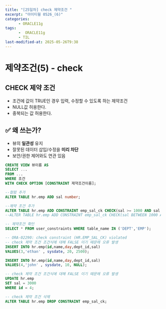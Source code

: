 ```yaml
---
title: "[25일차] check 제약조건 "
excerpt: "아이티윌 0526_(6)"
categories:
      - ORACLE11g
tags:
      -  ORACLE11g
      - TIL
last-modified-at: 2025-05-26T9:38
---
```


# 제약조건(5) - check

## CHECK 제약 조건

- 조건에 값이 TRUE인 경우 입력, 수정할 수 있도록 하는 제약조건
- NULL값 허용한다.
- 중복되는 값 허용한다.

## ✅ 왜 쓰는가?

- 뷰의 **일관성** 유지
- 잘못된 데이터 삽입/수정을 **미리 차단**
- 보안/권한 제어와도 연관 있음

```sql
CREATE VIEW 뷰이름 AS
SELECT ...
FROM ...
WHERE 조건
WITH CHECK OPTION [CONSTRAINT 제약조건이름];
```

```sql
--컬럼 추가
ALTER TABLE hr.emp ADD sal number;

--제약 조건 추가
ALTER TABLE hr.emp ADD CONSTRAINT emp_sal_ck CHECK(sal >= 1000 AND sal <= 2000);    
--ALTER TABLE hr.emp ADD CONSTRAINT emp_sal_ck CHECK(sal BETWEEN 1000 AND 2000);
```

```sql
-- 제약조건 확인
SELECT * FROM user_constraints WHERE table_name IN ('DEPT','EMP');
```

```sql
-- ORA-02290: check constraint (HR.EMP_SAL_CK) violated
-- check 제약 조건 조건식에 대해 FALSE 이기 때문에 오류 발생
INSERT INTO hr.emp(id,name,day,dept_id,sal)
VALUES(3,'ethan' , sysdate, 20, 2500);

INSERT INTO hr.emp(id,name,day,dept_id,sal)
VALUES(4,'john' , sysdate, 10, NULL);

-- check 제약 조건 조건식에 대해 FALSE 이기 때문에 오류 발생    
UPDATE hr.emp
SET sal = 3000
WHERE id = 4;

-- check 제약 조건 삭제
ALTER TABLE hr.emp DROP CONSTRAINT emp_sal_ck;
```
